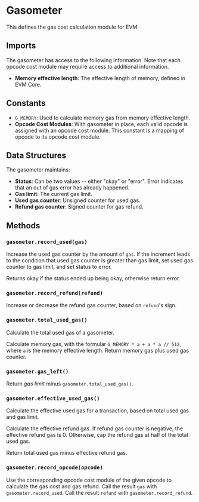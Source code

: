 # Gasometer

This defines the gas cost calculation module for EVM.

## Imports

The gasometer has access to the following information. Note that each opcode cost module may require access to additional information.

-   **Memory effective length**: The effective length of memory, defined in EVM Core.

## Constants

-   `G_MEMORY`: Used to calculate memory gas from memory effective length.
-   **Opcode Cost Modules**: With gasometer in place, each valid opcode is assigned with an opcode cost module. This constant is a mapping of opcode to its opcode cost module.

## Data Structures

The gasometer maintains:

-   **Status**: Can be two values -- either "okay" or "error". Error indicates that an out of gas error has already happened.
-   **Gas limit**: The current gas limit.
-   **Used gas counter**: Unsigned counter for used gas.
-   **Refund gas counter**: Signed counter for gas refund.

## Methods

### `gasometer.record_used(gas)`

Increase the used gas counter by the amount of `gas`. If the increment leads to the condition that used gas counter is greater than gas limit, set used gas counter to gas limit, and set status to error.

Returns okay if the status ended up being okay, otherwise return error.

### `gasometer.record_refund(refund)`

Increase or decrease the refund gas counter, based on `refund`'s sign.

### `gasometer.total_used_gas()`

Calculate the total used gas of a gasometer.

Calculate memory gas, with the formular `G_MEMORY * a + a * a // 512`, where `a` is the memory effective length. Return memory gas plus used gas counter.

### `gasometer.gas_left()`

Return _gas limit_ minus `gasometer.total_used_gas()`.

### `gasometer.effective_used_gas()`

Calculate the effective used gas for a transaction, based on total used gas and gas limit.

Calculate the effective refund gas. If refund gas counter is negative, the effective refund gas is 0. Otherwise, cap the refund gas at half of the total used gas.

Return total used gas minus effective refund gas.

### `gasometer.record_opcode(opcode)`

Use the corresponding opcode cost module of the given opcode to calculate the gas cost and gas refund. Call the result `gas` with `gasometer.record_used`. Call the result `refund` with `gasometer.record_refund`.
